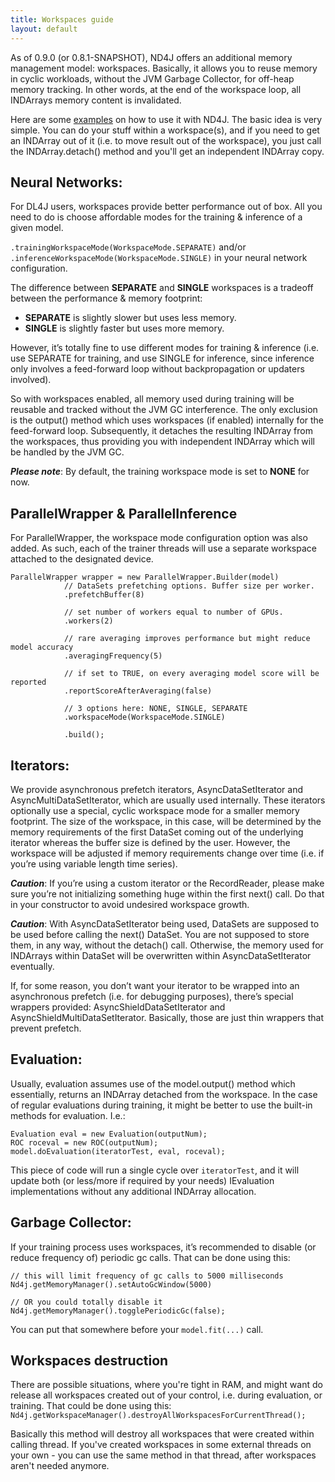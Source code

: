 ```yaml
---
title: Workspaces guide
layout: default
---
```

As of 0.9.0 (or 0.8.1-SNAPSHOT), ND4J offers an additional memory management model: workspaces. Basically, it allows you to reuse memory in cyclic workloads, without the JVM Garbage Collector, for off-heap memory tracking. In other words, at the end of the workspace loop, all INDArrays memory content is invalidated.

Here are some [examples](https://github.com/deeplearning4j/dl4j-examples/blob/58cc1b56515458003fdd7b606f6451aee851b8c3/nd4j-examples/src/main/java/org/nd4j/examples/Nd4jEx15_Workspaces.java) on how to use it with ND4J.
The basic idea is very simple. You can do your stuff within a workspace(s), and if you need to get an INDArray out of it (i.e. to move result out of the workspace), you just call the INDArray.detach() method and you'll get an independent INDArray copy.

## Neural Networks:
For DL4J users, workspaces provide better performance out of box. All you need to do is choose affordable modes for the training & inference of a given model.

 `.trainingWorkspaceMode(WorkspaceMode.SEPARATE)` and/or `.inferenceWorkspaceMode(WorkspaceMode.SINGLE)` in your neural network configuration. 

The difference between **SEPARATE** and **SINGLE** workspaces is a tradeoff between the performance & memory footprint:
* **SEPARATE** is slightly slower but uses less memory.
* **SINGLE** is slightly faster but uses more memory.

However, it’s totally fine to use different modes for training & inference (i.e. use SEPARATE for training, and use SINGLE for inference, since inference only involves a feed-forward loop without backpropagation or updaters involved).

So with workspaces enabled, all memory used during training will be reusable and tracked without the JVM GC interference.
The only exclusion is the output() method which uses workspaces (if enabled) internally for the feed-forward loop. Subsequently, it detaches the resulting INDArray from the workspaces, thus providing you with independent INDArray which will be handled by the JVM GC.

***Please note***: By default, the training workspace mode is set to **NONE** for now.

## ParallelWrapper & ParallelInference
For ParallelWrapper, the workspace mode configuration option was also added. As such, each of the trainer threads will use a separate workspace attached to the designated device.

```
ParallelWrapper wrapper = new ParallelWrapper.Builder(model)
            // DataSets prefetching options. Buffer size per worker.
            .prefetchBuffer(8)

            // set number of workers equal to number of GPUs.
            .workers(2)

            // rare averaging improves performance but might reduce model accuracy
            .averagingFrequency(5)

            // if set to TRUE, on every averaging model score will be reported
            .reportScoreAfterAveraging(false)

            // 3 options here: NONE, SINGLE, SEPARATE
            .workspaceMode(WorkspaceMode.SINGLE)

            .build();
```

## Iterators:
We provide asynchronous prefetch iterators, AsyncDataSetIterator and AsyncMultiDataSetIterator, which are usually used internally. These iterators optionally use a special, cyclic workspace mode for a smaller memory footprint. The size of the workspace, in this case, will be determined by the memory requirements of the first DataSet coming out of the underlying iterator whereas the buffer size is defined by the user. However, the workspace will be adjusted if memory requirements change over time (i.e. if you’re using variable length time series).

***Caution***: If you’re using a custom iterator or the RecordReader, please make sure you’re not initializing something huge within the first next() call. Do that in your constructor to avoid undesired workspace growth.

***Caution***: With AsyncDataSetIterator being used, DataSets are supposed to be used before calling the next() DataSet. You are not supposed to store them, in any way, without the detach() call. Otherwise, the memory used for INDArrays within DataSet will be overwritten within AsyncDataSetIterator eventually.

If, for some reason, you don’t want your iterator to be wrapped into an asynchronous prefetch (i.e. for debugging purposes), there’s special wrappers provided: AsyncShieldDataSetIterator and AsyncShieldMultiDataSetIterator. Basically, those are just thin wrappers that prevent prefetch.

## Evaluation:
Usually, evaluation assumes use of the model.output() method which essentially, returns an INDArray detached from the workspace. In the case of regular evaluations during training, it might be better to use the built-in methods for evaluation. I.e.:
```
Evaluation eval = new Evaluation(outputNum);
ROC roceval = new ROC(outputNum);
model.doEvaluation(iteratorTest, eval, roceval);
```

This piece of code will run a single cycle over `iteratorTest`, and it will update both (or less/more if required by your needs) IEvaluation implementations without any additional INDArray allocation. 

## Garbage Collector:
If your training process uses workspaces, it’s recommended to disable (or reduce frequency of) periodic gc calls. That can be done using this:

```
// this will limit frequency of gc calls to 5000 milliseconds
Nd4j.getMemoryManager().setAutoGcWindow(5000)

// OR you could totally disable it
Nd4j.getMemoryManager().togglePeriodicGc(false);
```

You can put that somewhere before your `model.fit(...)` call.

## Workspaces destruction
There are possible situations, where you're tight in RAM, and might want do release all workspaces created out of your control, i.e. during evaluation, or training.
That could be done using this: `Nd4j.getWorkspaceManager().destroyAllWorkspacesForCurrentThread();`

Basically this method will destroy all workspaces that were created within calling thread. If you've created workspaces in some external threads on your own - you can use the same method in that thread, after workspaces aren't needed anymore.





